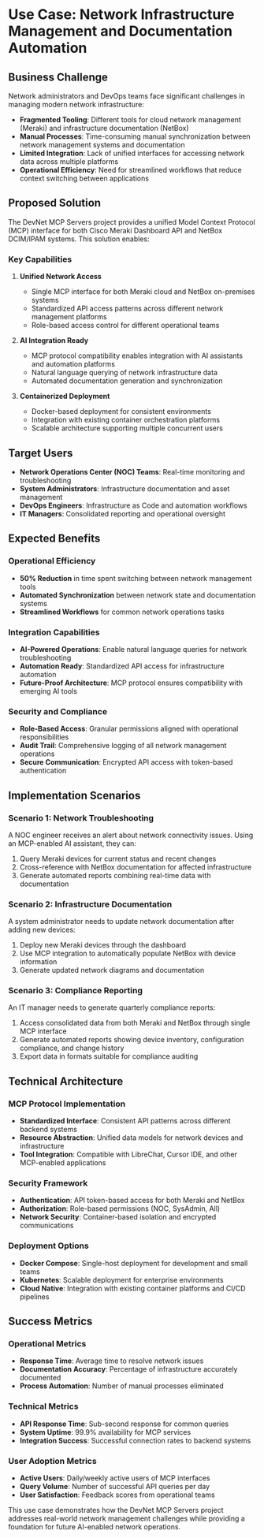 # Use Case: Network Infrastructure Management and Documentation Automation

## Business Challenge

Network administrators and DevOps teams face significant challenges in managing modern network infrastructure:

- **Fragmented Tooling**: Different tools for cloud network management (Meraki) and infrastructure documentation (NetBox)
- **Manual Processes**: Time-consuming manual synchronization between network management systems and documentation
- **Limited Integration**: Lack of unified interfaces for accessing network data across multiple platforms
- **Operational Efficiency**: Need for streamlined workflows that reduce context switching between applications

## Proposed Solution

The DevNet MCP Servers project provides a unified Model Context Protocol (MCP) interface for both Cisco Meraki Dashboard API and NetBox DCIM/IPAM systems. This solution enables:

### Key Capabilities

1. **Unified Network Access**
   - Single MCP interface for both Meraki cloud and NetBox on-premises systems
   - Standardized API access patterns across different network management platforms
   - Role-based access control for different operational teams

2. **AI Integration Ready**
   - MCP protocol compatibility enables integration with AI assistants and automation platforms
   - Natural language querying of network infrastructure data
   - Automated documentation generation and synchronization

3. **Containerized Deployment**
   - Docker-based deployment for consistent environments
   - Integration with existing container orchestration platforms
   - Scalable architecture supporting multiple concurrent users

## Target Users

- **Network Operations Center (NOC) Teams**: Real-time monitoring and troubleshooting
- **System Administrators**: Infrastructure documentation and asset management
- **DevOps Engineers**: Infrastructure as Code and automation workflows
- **IT Managers**: Consolidated reporting and operational oversight

## Expected Benefits

### Operational Efficiency
- **50% Reduction** in time spent switching between network management tools
- **Automated Synchronization** between network state and documentation systems
- **Streamlined Workflows** for common network operations tasks

### Integration Capabilities
- **AI-Powered Operations**: Enable natural language queries for network troubleshooting
- **Automation Ready**: Standardized API access for infrastructure automation
- **Future-Proof Architecture**: MCP protocol ensures compatibility with emerging AI tools

### Security and Compliance
- **Role-Based Access**: Granular permissions aligned with operational responsibilities
- **Audit Trail**: Comprehensive logging of all network management operations
- **Secure Communication**: Encrypted API access with token-based authentication

## Implementation Scenarios

### Scenario 1: Network Troubleshooting
A NOC engineer receives an alert about network connectivity issues. Using an MCP-enabled AI assistant, they can:
1. Query Meraki devices for current status and recent changes
2. Cross-reference with NetBox documentation for affected infrastructure
3. Generate automated reports combining real-time data with documentation

### Scenario 2: Infrastructure Documentation
A system administrator needs to update network documentation after adding new devices:
1. Deploy new Meraki devices through the dashboard
2. Use MCP integration to automatically populate NetBox with device information
3. Generate updated network diagrams and documentation

### Scenario 3: Compliance Reporting
An IT manager needs to generate quarterly compliance reports:
1. Access consolidated data from both Meraki and NetBox through single MCP interface
2. Generate automated reports showing device inventory, configuration compliance, and change history
3. Export data in formats suitable for compliance auditing

## Technical Architecture

### MCP Protocol Implementation
- **Standardized Interface**: Consistent API patterns across different backend systems
- **Resource Abstraction**: Unified data models for network devices and infrastructure
- **Tool Integration**: Compatible with LibreChat, Cursor IDE, and other MCP-enabled applications

### Security Framework
- **Authentication**: API token-based access for both Meraki and NetBox
- **Authorization**: Role-based permissions (NOC, SysAdmin, All)
- **Network Security**: Container-based isolation and encrypted communications

### Deployment Options
- **Docker Compose**: Single-host deployment for development and small teams
- **Kubernetes**: Scalable deployment for enterprise environments
- **Cloud Native**: Integration with existing container platforms and CI/CD pipelines

## Success Metrics

### Operational Metrics
- **Response Time**: Average time to resolve network issues
- **Documentation Accuracy**: Percentage of infrastructure accurately documented
- **Process Automation**: Number of manual processes eliminated

### Technical Metrics
- **API Response Time**: Sub-second response for common queries
- **System Uptime**: 99.9% availability for MCP services
- **Integration Success**: Successful connection rates to backend systems

### User Adoption Metrics
- **Active Users**: Daily/weekly active users of MCP interfaces
- **Query Volume**: Number of successful API queries per day
- **User Satisfaction**: Feedback scores from operational teams

This use case demonstrates how the DevNet MCP Servers project addresses real-world network management challenges while providing a foundation for future AI-enabled network operations.
